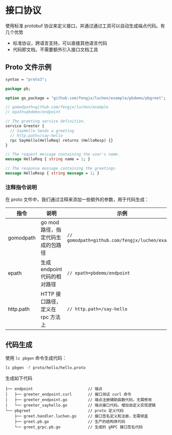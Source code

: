 # 接口协议

使用标准 protobuf 协议来定义接口，并通过通过工具可以自动生成端点代码。有几个优势
- 标准协议，跨语言支持，可以直接其他语言代码
- 代码即文档，不需要额外引入接口文档工具

## Proto 文件示例

```proto
syntax = "proto3";

package pb;

option go_package = "github.com/fengjx/luchen/example/pbdemo/pbgreet";

// gomodpath=github.com/fengjx/luchen/example
// epath=pbdemo/endpoint

// The greeting service definition.
service Greeter {
  // SayHello Sends a greeting
  // http.path=/say-hello
  rpc SayHello(HelloReq) returns (HelloResp) {}
}

// The request message containing the user's name.
message HelloReq { string name = 1; }

// The response message containing the greetings
message HelloResp { string message = 1; }
```

### 注释指令说明

在 proto 文件中，我们通过注释来添加一些额外的参数，用于代码生成：

| 指令      | 说明                              | 示例                                            |
| --------- | --------------------------------- | ----------------------------------------------- |
| gomodpath | go mod 路径，指定代码生成的包路径 | `// gomodpath=github.com/fengjx/luchen/example` |
| epath     | 生成 endpoint 代码的相对路径      | `// epath=pbdemo/endpoint`                      |
| http.path | HTTP 接口路径，定义在 rpc 方法上  | `// http.path=/say-hello`                       |

## 代码生成

使用 `lc pbgen` 命令生成代码：

```bash
lc pbgen -f proto/hello/hello.proto
```

生成如下代码

```
├── endpoint                        // 端点
│   ├── greeter_endpoint.curl       // 接口测试 curl 命令
│   ├── greeter_endpoint.go         // 端点注册辅助函数代码，无需修改
│   └── greeter_sayhello.go         // 端点接口代码，增加自定义实现逻辑
└── pbgreet                         // proto 定义代码
    ├── greet.handler.luchen.go     // 接口签名定义和注册，无需球盖
    ├── greet.pb.go                 // 生产的结构体代码
    └── greet_grpc.pb.go            // 生成的 gRPC 接口签名代码
```
